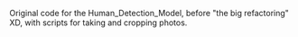 Original code for the Human_Detection_Model, before "the big refactoring" XD, with scripts for taking and cropping photos.
